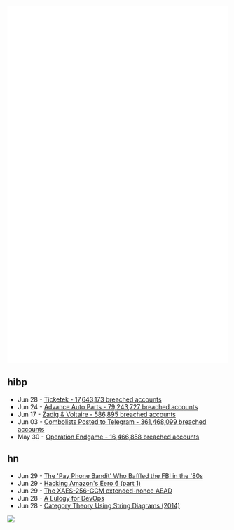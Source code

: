 ![Metrics](https://raw.githubusercontent.com/phixion/phixion/master/metrics.svg)

## hibp

<!--
for https://github.com/phixion/phixion/blob/main/.github/workflows/feeds.yml
-->
<!--START_SECTION:haveibeenpwnd-->
- Jun 28 - [Ticketek - 17,643,173 breached accounts](https://haveibeenpwned.com/PwnedWebsites#Ticketek)
- Jun 24 - [Advance Auto Parts - 79,243,727 breached accounts](https://haveibeenpwned.com/PwnedWebsites#AdvanceAutoParts)
- Jun 17 - [Zadig & Voltaire - 586,895 breached accounts](https://haveibeenpwned.com/PwnedWebsites#ZadigVoltaire)
- Jun 03 - [Combolists Posted to Telegram - 361,468,099 breached accounts](https://haveibeenpwned.com/PwnedWebsites#TelegramCombolists)
- May 30 - [Operation Endgame - 16,466,858 breached accounts](https://haveibeenpwned.com/PwnedWebsites#OperationEndgame)
<!--END_SECTION:haveibeenpwnd-->

## hn

<!--
for https://github.com/phixion/phixion/blob/main/.github/workflows/feeds.yml
-->
<!--START_SECTION:hn-->
- Jun 29 - [The 'Pay Phone Bandit' Who Baffled the FBI in the '80s](https://www.mentalfloss.com/posts/pay-phone-bandit-baffled-fbi)
- Jun 29 - [Hacking Amazon's Eero 6 (part 1)](https://markuta.com/eero-6-hacking-part-1/)
- Jun 29 - [The XAES-256-GCM extended-nonce AEAD](https://words.filippo.io/dispatches/xaes-256-gcm/)
- Jun 28 - [A Eulogy for DevOps](https://matduggan.com/a-eulogy-for-devops/)
- Jun 28 - [Category Theory Using String Diagrams (2014)](https://arxiv.org/abs/1401.7220)
<!--END_SECTION:hn-->

<!--
for https://yhype.me
-->
![](https://hit.yhype.me/github/profile?user_id=13013670)

